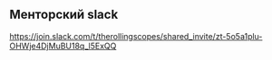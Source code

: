 ## Менторский slack
https://join.slack.com/t/therollingscopes/shared_invite/zt-5o5a1plu-OHWje4DjMuBU18q_l5ExQQ
